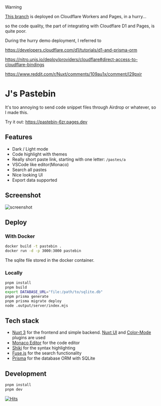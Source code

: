 > [!WARNING]
> [This branch](https://github.com/liuzhch1/paste-bin/tree/cloudflare-demo) is deployed on Cloudflare Workers and Pages, in a hurry...
>
> so the code quality, the part of integrating with Cloudflare D1 and Pages, is quite poor.

During the hurry demo deployment, I referred to

https://developers.cloudflare.com/d1/tutorials/d1-and-prisma-orm

https://nitro.unjs.io/deploy/providers/cloudflare#direct-access-to-cloudflare-bindings

https://www.reddit.com/r/Nuxt/comments/109au1x/comment/l29pxir

# J's Pastebin


It's too annoying to send code snippet files through Airdrop or whatever, so I made this.

Try it out: https://pastebin-6zr.pages.dev

## Features

- Dark / Light mode
- Code highlight with themes
- Really short paste link, starting with one letter: `/pastes/a`
- VSCode like editor(Monaco)
- Search all pastes
- Nice looking UI
- Export data supported

## Screenshot
![screenshot](https://github.com/user-attachments/assets/1a1d8199-f65e-4e60-96df-ab3a0886f45a)

## Deploy

### With Docker

```sh
docker build -t pastebin .
docker run -d -p 3000:3000 pastebin
```

The sqlite file stored in the docker container.

### Locally

```sh
pnpm install
pnpm build
export DATABASE_URL="file:/path/to/sqlite.db"
pnpm prisma generate
pnpm prisma migrate deploy
node .output/server/index.mjs
```

## Tech stack

- [Nuxt 3](https://nuxt.com/) for the frontend and simple backend. [Nuxt UI](https://ui.nuxt.com/) and [Color-Mode](https://color-mode.nuxtjs.org/) plugins are used
- [Monaco Editor](https://microsoft.github.io/monaco-editor/) for the code editor
- [Shiki](https://shiki.matsu.io/) for the syntax highlighting
- [Fuse.js](https://fusejs.io/) for the search functionality
- [Prisma](https://prisma.io/) for the database ORM with SQLite

## Development

```sh
pnpm install
pnpm dev
```

[![Hits](https://hits.seeyoufarm.com/api/count/incr/badge.svg?url=https%3A%2F%2Fgithub.com%2Fliuzhch1%2Fpaste-bin&count_bg=%23A78BFA&title_bg=%23555555&icon=pastebin.svg&icon_color=%23E7E7E7&title=hits&edge_flat=false)](https://hits.seeyoufarm.com)
